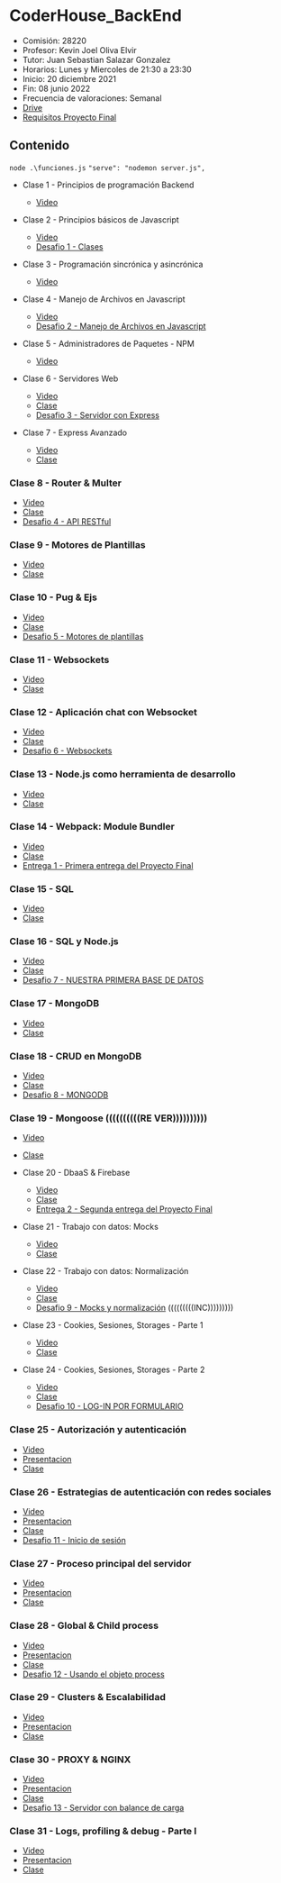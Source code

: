 # CoderHouse_BackEnd

- Comisión: 28220
- Profesor: Kevin Joel Oliva Elvir
- Tutor: Juan Sebastian Salazar Gonzalez
- Horarios: Lunes y Miercoles de 21:30 a 23:30
- Inicio: 20 diciembre 2021
- Fin: 08 junio 2022
- Frecuencia de valoraciones: Semanal
- [Drive](https://drive.google.com/drive/u/0/folders/1ahYT0eQwReRcAzEKR0uWRBEMbw8-O7nS)
- [Requisitos Proyecto Final](https://docs.google.com/document/d/1RruKSBM-dos7c6YhIEBzD-Hr3zO3wMeAmuvhVvpDGQ0/edit)

## Contenido

`node .\funciones.js`
`"serve": "nodemon server.js",`

- Clase 1 - Principios de programación Backend

  - [Video](https://drive.google.com/file/d/1L-s7UE9OQDhIohFc97-n5oX6tWqvQKY8/view)

- Clase 2 - Principios básicos de Javascript

  - [Video](https://coderhouse.zoom.us/rec/play/nTZqQco0LmJqzWIEsvmi6r8zgc6RNHbteYjT5tuLVgZ-agACs6YrByJazoolYsAgLKFJ8yAmpjoYzq_u.h5MaUzL5JN8fNAk5?continueMode=true&_x_zm_rtaid=c-a9m9jtS2W3W3cKv-G9zg.1642571325865.f50dd4296d47ddcf69004036f18cb10d&_x_zm_rhtaid=547)
  - [Desafio 1 - Clases](https://github.com/faqtoff/CoderHouse_BackEnd/tree/main/Desafio-1)

- Clase 3 - Programación sincrónica y asincrónica

  - [Video](https://coderhouse.zoom.us/rec/play/r2oZxN1AGVdXyQ8HMl8ccCzZl0RXnF9W-HxwKKhYP04Pl01osa_B8R9xGIcQn3e5IbtBDnPEYRKuiKSc.fRZfwKRZFGwdNagf?continueMode=true&_x_zm_rtaid=c-a9m9jtS2W3W3cKv-G9zg.1642571325865.f50dd4296d47ddcf69004036f18cb10d&_x_zm_rhtaid=547)

- Clase 4 - Manejo de Archivos en Javascript

  - [Video](https://coderhouse.zoom.us/rec/play/dks8Rol93dWEV0QAX2oonJUyQzdYf8lujqrpbvgCCpXmpXTrvvV7w9spce9R_WKAGiLZTl2OKMmiaw3C.faWF8UL7RH6OEpdY?continueMode=true&_x_zm_rtaid=c-a9m9jtS2W3W3cKv-G9zg.1642571325865.f50dd4296d47ddcf69004036f18cb10d&_x_zm_rhtaid=547)
  - [Desafio 2 - Manejo de Archivos en Javascript](https://github.com/faqtoff/CoderHouse_BackEnd/tree/main/Desafio-2)

- Clase 5 - Administradores de Paquetes - NPM

  - [Video](https://coderhouse.zoom.us/rec/play/eZEoY-b84lOTRXZr8lADtiIJmjvYQH14thIqtcqILRCBz6K3dwHGpcitMg3JzNeSr-J9HvjgmpTY9bwF.tW9-cVCE1Usu1mot?continueMode=true&_x_zm_rtaid=c-a9m9jtS2W3W3cKv-G9zg.1642571325865.f50dd4296d47ddcf69004036f18cb10d&_x_zm_rhtaid=547)

- Clase 6 - Servidores Web

  - [Video](https://coderhouse.zoom.us/rec/play/OfZpYaGt6qbA4aQG0rqq9C6MavjzD77mttjaKFCq9jdMqU6Vh07SMUqjQl8W3P6V8rmj8gjO48wfn3CD.IRYodLiqVrtc-CpN?continueMode=true&_x_zm_rtaid=c-a9m9jtS2W3W3cKv-G9zg.1642571325865.f50dd4296d47ddcf69004036f18cb10d&_x_zm_rhtaid=547)
  - [Clase](https://github.com/faqtoff/CoderHouse_BackEnd/tree/main/Clase-6)
  - [Desafio 3 - Servidor con Express](https://github.com/faqtoff/CoderHouse_BackEnd/tree/main/Desafio-3)

- Clase 7 - Express Avanzado

  - [Video]()
  - [Clase](https://github.com/faqtoff/CoderHouse_BackEnd/tree/main/Clase-7)

### Clase 8 - Router & Multer

- [Video]()
- [Clase](https://github.com/faqtoff/CoderHouse_BackEnd/tree/main/Clase-8)
- [Desafio 4 - API RESTful]()

### Clase 9 - Motores de Plantillas

- [Video]()
- [Clase](https://github.com/faqtoff/CoderHouse_BackEnd/tree/main/Clase-9)

### Clase 10 - Pug & Ejs

- [Video]()
- [Clase](https://github.com/faqtoff/CoderHouse_BackEnd/tree/main/Clase-10)
- [Desafio 5 - Motores de plantillas]()

### Clase 11 - Websockets

- [Video]()
- [Clase](https://github.com/faqtoff/CoderHouse_BackEnd/tree/main/Clase-11)

### Clase 12 - Aplicación chat con Websocket

- [Video]()
- [Clase](https://github.com/faqtoff/CoderHouse_BackEnd/tree/main/Clase-12)
- [Desafio 6 - Websockets]()

### Clase 13 - Node.js como herramienta de desarrollo

- [Video]()
- [Clase](https://github.com/faqtoff/CoderHouse_BackEnd/tree/main/Clase-13)

### Clase 14 - Webpack: Module Bundler

- [Video]()
- [Clase](https://github.com/faqtoff/CoderHouse_BackEnd/tree/main/Clase-14)
- [Entrega 1 - Primera entrega del Proyecto Final]()

### Clase 15 - SQL

- [Video]()
- [Clase](https://github.com/faqtoff/CoderHouse_BackEnd/tree/main/Clase-15)

### Clase 16 - SQL y Node.js

- [Video]()
- [Clase](https://github.com/faqtoff/CoderHouse_BackEnd/tree/main/Clase-16)
- [Desafio 7 - NUESTRA PRIMERA BASE DE DATOS](https://github.com/faqtoff/CoderHouse_BackEnd/tree/main/Entrega-1)

### Clase 17 - MongoDB

- [Video]()
- [Clase](https://github.com/faqtoff/CoderHouse_BackEnd/tree/main/Clase-17)

### Clase 18 - CRUD en MongoDB

- [Video]()
- [Clase](https://github.com/faqtoff/CoderHouse_BackEnd/tree/main/Clase-18)
- [Desafio 8 - MONGODB](https://github.com/faqtoff/CoderHouse_BackEnd/tree/main/Desafio-8)

### Clase 19 - Mongoose ((((((((((RE VER))))))))))

- [Video]()
- [Clase](https://github.com/faqtoff/CoderHouse_BackEnd/tree/main/Clase-19)

- Clase 20 - DbaaS & Firebase

  - [Video]()
  - [Clase](https://github.com/faqtoff/CoderHouse_BackEnd/tree/main/Clase-20)
  - [Entrega 2 - Segunda entrega del Proyecto Final](https://github.com/faqtoff/CoderHouse_BackEnd/tree/main/Entrega-2)

- Clase 21 - Trabajo con datos: Mocks

  - [Video]()
  - [Clase](https://github.com/faqtoff/CoderHouse_BackEnd/tree/main/Clase-21)

- Clase 22 - Trabajo con datos: Normalización

  - [Video]()
  - [Clase](https://github.com/faqtoff/CoderHouse_BackEnd/tree/main/Clase-22)
  - [Desafio 9 - Mocks y normalización](https://github.com/faqtoff/CoderHouse_BackEnd/tree/main/Desafio-9) (((((((((INC)))))))))

- Clase 23 - Cookies, Sesiones, Storages - Parte 1

  - [Video]()
  - [Clase](https://github.com/faqtoff/CoderHouse_BackEnd/tree/main/Clase-23)

- Clase 24 - Cookies, Sesiones, Storages - Parte 2

  - [Video]()
  - [Clase](https://github.com/faqtoff/CoderHouse_BackEnd/tree/main/Clase-24)
  - [Desafio 10 - LOG-IN POR FORMULARIO](https://github.com/faqtoff/CoderHouse_BackEnd/tree/main/Desafio-10)

### Clase 25 - Autorización y autenticación

- [Video]()
- [Presentacion]()
- [Clase](https://github.com/faqtoff/CoderHouse_BackEnd/tree/main/Clase-25)

### Clase 26 - Estrategias de autenticación con redes sociales

- [Video]()
- [Presentacion]()
- [Clase](https://github.com/faqtoff/CoderHouse_BackEnd/tree/main/Clase-26)
- [Desafio 11 - Inicio de sesión](https://github.com/faqtoff/CoderHouse_BackEnd/tree/main/Desafio-11)

### Clase 27 - Proceso principal del servidor

- [Video]()
- [Presentacion]()
- [Clase](https://github.com/faqtoff/CoderHouse_BackEnd/tree/main/Clase-27)

### Clase 28 - Global & Child process

- [Video]()
- [Presentacion]()
- [Clase](https://github.com/faqtoff/CoderHouse_BackEnd/tree/main/Clase-28)
- [Desafio 12 - Usando el objeto process](https://github.com/faqtoff/CoderHouse_BackEnd/tree/main/Desafio-12)

### Clase 29 - Clusters & Escalabilidad

- [Video]()
- [Presentacion]()
- [Clase](https://github.com/faqtoff/CoderHouse_BackEnd/tree/main/Clase-29)

### Clase 30 - PROXY & NGINX

- [Video]()
- [Presentacion]()
- [Clase](https://github.com/faqtoff/CoderHouse_BackEnd/tree/main/Clase-30)
- [Desafio 13 - Servidor con balance de carga](https://github.com/faqtoff/CoderHouse_BackEnd/tree/main/Desafio-13)

### Clase 31 - Logs, profiling & debug - Parte I

- [Video]()
- [Presentacion]()
- [Clase](https://github.com/faqtoff/CoderHouse_BackEnd/tree/main/Clase-31)
